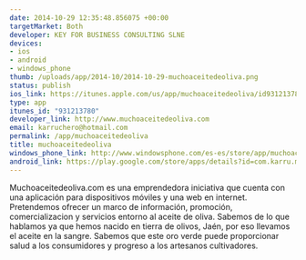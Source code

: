 ```yaml
--- 
date: 2014-10-29 12:35:48.856075 +00:00
targetMarket: Both
developer: KEY FOR BUSINESS CONSULTING SLNE
devices: 
- ios
- android
- windows_phone
thumb: /uploads/app/2014-10/2014-10-29-muchoaceitedeoliva.png
status: publish
ios_link: https://itunes.apple.com/us/app/muchoaceitedeoliva/id931213780?l=es&ls=1&mt=8
type: app
itunes_id: "931213780"
developer_link: http://www.muchoaceitedeoliva.com
email: karruchero@hotmail.com
permalink: /app/muchoaceitedeoliva
title: muchoaceitedeoliva
windows_phone_link: http://www.windowsphone.com/es-es/store/app/muchoaceitedeoliva/22547969-6e59-4feb-a915-2372103d1ee7
android_link: https://play.google.com/store/apps/details?id=com.karru.muchoaceitedeoliva
---
```


Muchoaceitedeoliva.com es una emprendedora iniciativa que cuenta con una aplicación para dispositivos móviles y una web en internet. Pretendemos ofrecer un marco de información, promoción, comercializacion y servicios entorno al aceite de oliva.
Sabemos de lo que hablamos ya que hemos nacido en tierra de olivos, Jaén, por eso llevamos el aceite en la sangre. Sabemos que este oro verde puede proporcionar salud a los consumidores y progreso a los artesanos cultivadores.
